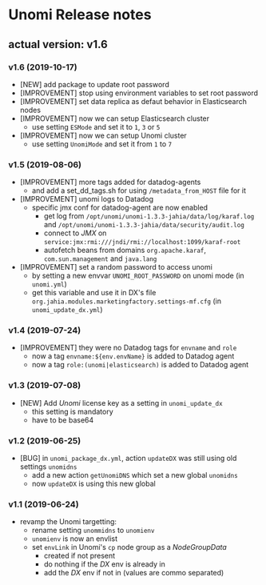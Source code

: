 # Unomi Release notes

## actual version: v1.6

### v1.6 (2019-10-17)
* [NEW] add package to update root password
* [IMPROVEMENT] stop using environment variables to set root password
* [IMPROVEMENT] set data replica as defaut behavior in Elasticsearch nodes
* [IMPROVEMENT] now we can setup Elasticsearch cluster
    * use setting `ESMode` and set it to `1`, `3` or `5`
* [IMPROVEMENT] now we can setup Unomi cluster
    * use setting `UnomiMode` and set it from `1` to `7`


### v1.5 (2019-08-06)
* [IMPROVEMENT] more tags added for datadog-agents
    * and add a set_dd_tags.sh for using `/metadata_from_HOST` file for it
* [IMPROVEMENT] unomi logs to Datadog
    * specific jmx conf for datadog-agent are now enabled
        * get log from `/opt/unomi/unomi-1.3.3-jahia/data/log/karaf.log` and `/opt/unomi/unomi-1.3.3-jahia/data/security/audit.log`
        * connect to _JMX_ on `service:jmx:rmi:///jndi/rmi://localhost:1099/karaf-root`
        * autofetch beans from domains `org.apache.karaf`, `com.sun.management` and `java.lang`
* [IMPROVEMENT] set a random password to access unomi
    * by setting a new envvar `UNOMI_ROOT_PASSWORD` on unomi mode (in `unomi.yml`)
    * get this variable and use it in DX's file `org.jahia.modules.marketingfactory.settings-mf.cfg` (in `unomi_update_dx.yml`)


### v1.4 (2019-07-24)
* [IMPROVEMENT] they were no Datadog tags for `envname` and `role`
    * now a tag `envname:${env.envName}` is added to Datadog agent
    * now a tag `role:(unomi|elasticsearch)` is added to Datadog agent

### v1.3 (2019-07-08)
* [NEW] Add _Unomi_ license key as a setting in `unomi_update_dx`
    * this setting is mandatory
    * have to be base64

### v1.2 (2019-06-25)
* [BUG] in `unomi_package_dx.yml`, action `updateDX` was still using old settings `unomidns`
    * add a new action `getUnomiDNS` which set a new global `unomidns`
    * now `updateDX` is using this new global


### v1.1 (2019-06-24)
* revamp the Unomi targetting:
    * rename setting `unommidns` to `unomienv`
    * `unomienv` is now an envlist
    * set `envLink` in Unomi's `cp` node group as a _NodeGroupData_
        * created if not present
        * do nothing if the _DX_ env is already in
        * add the _DX_ env if not in (values are commo separated)
